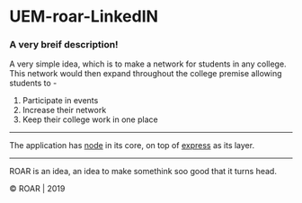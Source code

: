 # UEM-roar-LinkedIN

### A very breif description!
A very simple idea, which is to make a network for students in any college. This network would then expand throughout the college premise allowing students to -
1. Participate in events
2. Increase their network
3. Keep their college work in one place


***
The application has [node](https://nodejs.org/en/) in its core, on top of [express](https://expressjs.com/) as its layer.


***
ROAR is an idea, an idea to make somethink soo good that it turns head.

&copy; ROAR | 2019